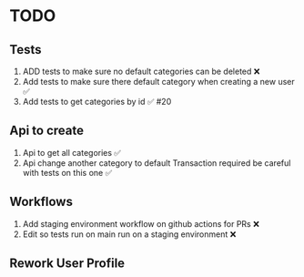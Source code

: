 # TODO

## Tests

1. ADD tests to make sure no default categories can be deleted ❌
2. Add tests to make sure there default category when creating a new user ✅
3. Add tests to get categories by id ✅ #20

## Api to create

1. Api to get all categories ✅
2. Api change another category to default Transaction required be careful with tests on this one ✅

## Workflows

1. Add staging environment workflow on github actions for PRs ❌
2. Edit so tests run on main run on a staging environment ❌

## Rework User Profile
